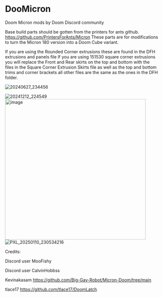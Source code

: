 # DooMicron
Doom Micron mods by Doom Discord community

Base build parts should be gotten from the printers for ants github. https://github.com/PrintersForAnts/Micron These parts are for modifications to turn the Micron 180 version into a Doom Cube variant.

If you are using the Rounded Corner extrusions these are found in the DFH extrusions and panels file
If you are using 151530 square corner extrusions you will replace the Front and Rear skirts on the top and bottom with the files in the Square Corner Extrusion Skirts file as well as the top and bottom trims and corner brackets all other files are the same as the ones in the DFH folder. 

![20240627_234456](https://github.com/user-attachments/assets/9fd026d2-ae39-457b-b47a-2e6af2551a9f)

![20241212_224549](https://github.com/user-attachments/assets/b5f28dbf-01e7-4b26-baa4-aae3cc64b6bb)
<img width="462" alt="image" src="https://github.com/user-attachments/assets/38ab4691-9331-4413-9904-7ca883e36228" />
![PXL_20250110_230534216](https://github.com/user-attachments/assets/81b5d5f0-10ee-4568-beff-0f6b73ddd05b)


Credits:

Discord user MooFishy

Discord user CalvinHobbss

Kevinakasam https://github.com/Big-Gay-Robot/Micron-Doom/tree/main

tlace17 https://github.com/tlace17/DoomLatch
